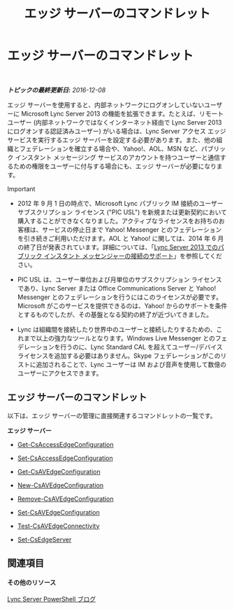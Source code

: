 ﻿---
title: エッジ サーバーのコマンドレット
TOCTitle: エッジ サーバーのコマンドレット
ms:assetid: 1a5427f4-a0d1-4652-8135-91333158ffc8
ms:mtpsurl: https://technet.microsoft.com/ja-jp/library/Gg415635(v=OCS.15)
ms:contentKeyID: 48271421
ms.date: 12/10/2016
mtps_version: v=OCS.15
ms.translationtype: HT
---

# エッジ サーバーのコマンドレット

 

_**トピックの最終更新日:** 2016-12-08_

エッジ サーバーを使用すると、内部ネットワークにログオンしていないユーザーに Microsoft Lync Server 2013 の機能を拡張できます。たとえば、リモート ユーザー (内部ネットワークではなくインターネット経由で Lync Server 2013 にログオンする認証済みユーザー) がいる場合は、Lync Server アクセス エッジ サービスを実行するエッジ サーバーを設定する必要があります。また、他の組織とフェデレーションを確立する場合や、Yahoo\!、AOL、MSN など、パブリック インスタント メッセージング サービスのアカウントを持つユーザーと通信するための権限をユーザーに付与する場合にも、エッジ サーバーが必要になります。


> [!IMPORTANT]
> <UL>
> <LI>
> <P>2012 年 9 月 1 日の時点で、Microsoft Lync パブリック IM 接続のユーザー サブスクリプション ライセンス ("PIC USL") を新規または更新契約において購入することができなくなりました。アクティブなライセンスをお持ちのお客様は、サービスの停止日まで Yahoo! Messenger とのフェデレーションを引き続きご利用いただけます。AOL と Yahoo! に関しては、2014 年 6 月の終了日が発表されています。詳細については、「<A href="lync-server-2013-support-for-public-instant-messenger-connectivity.md">Lync Server 2013 でのパブリック インスタント メッセンジャーの接続のサポート</A>」を参照してください。</P>
> <LI>
> <P>PIC USL は、ユーザー単位および月単位のサブスクリプション ライセンスであり、Lync Server または Office Communications Server と Yahoo! Messenger とのフェデレーションを行うにはこのライセンスが必要です。Microsoft がこのサービスを提供できるのは、Yahoo! からのサポートを条件とするものでしたが、その基盤となる契約の終了が近づいてきました。</P>
> <LI>
> <P>Lync は組織間を接続したり世界中のユーザーと接続したりするための、これまで以上の強力なツールとなります。Windows Live Messenger とのフェデレーションを行うのに、Lync Standard CAL を超えてユーザー/デバイス ライセンスを追加する必要はありません。Skype フェデレーションがこのリストに追加されることで、Lync ユーザーは IM および音声を使用して数億のユーザーにアクセスできます。</P></LI></UL>



## エッジ サーバーのコマンドレット

以下は、エッジ サーバーの管理に直接関連するコマンドレットの一覧です。

**エッジ サーバー**

  -   
    [Get-CsAccessEdgeConfiguration](get-csaccessedgeconfiguration.md)

  -   
    [Set-CsAccessEdgeConfiguration](set-csaccessedgeconfiguration.md)

  -   
    [Get-CsAVEdgeConfiguration](get-csavedgeconfiguration.md)

  -   
    [New-CsAVEdgeConfiguration](new-csavedgeconfiguration.md)

  -   
    [Remove-CsAVEdgeConfiguration](remove-csavedgeconfiguration.md)

  -   
    [Set-CsAVEdgeConfiguration](set-csavedgeconfiguration.md)

  -   
    [Test-CsAVEdgeConnectivity](test-csavedgeconnectivity.md)

  -   
    [Set-CsEdgeServer](set-csedgeserver.md)

## 関連項目

#### その他のリソース

[Lync Server PowerShell ブログ](http://go.microsoft.com/fwlink/?linkid=203150)

